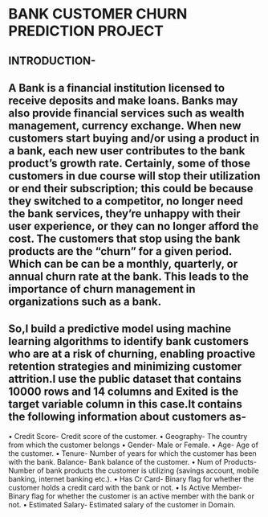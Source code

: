 # **BANK CUSTOMER CHURN PREDICTION PROJECT**

## **INTRODUCTION-**

## A Bank is a financial institution licensed to receive deposits and make loans. Banks may also provide financial services such as wealth management, currency exchange. When new customers start buying and/or using a product in a bank, each new user contributes to the bank product’s growth rate. Certainly, some of those customers in due course will stop their utilization or end their subscription; this could be because they switched to a competitor, no longer need the bank services, they’re unhappy with their user experience, or they can no longer afford the cost. The customers that stop using the bank products are the “churn” for a given period. Which can be can be a monthly, quarterly, or annual churn rate at the bank. This leads to the importance of churn management in organizations such as a bank.

## So,I build a predictive model using machine learning algorithms to identify bank customers who are at a risk of churning, enabling proactive retention strategies and minimizing customer attrition.I use the public dataset that contains 10000 rows and 14 columns and Exited is the target variable column in this case.It contains the following information about customers as-
•	Credit Score- Credit score of the customer.
•	Geography- The country from which the customer belongs
•	Gender- Male or Female. 
•	Age- Age of the customer. 
•	Tenure- Number of years for which the customer has been with the bank. Balance- Bank balance of the customer.
•	Num of Products- Number of bank products the customer is utilizing (savings account, mobile banking, internet banking etc.).
•	Has Cr Card- Binary flag for whether the customer holds a credit card with the bank or not.
•	Is Active Member- Binary flag for whether the customer is an active member with the bank or not.
•	Estimated Salary- Estimated salary of the customer in Domain.

